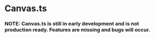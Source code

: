 # Canvas.ts

### NOTE: Canvas.ts is still in early development and is not production ready. Features are missing and bugs will occur.
